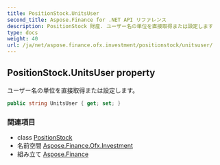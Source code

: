 ```yaml
---
title: PositionStock.UnitsUser
second_title: Aspose.Finance for .NET API リファレンス
description: PositionStock 財産. ユーザー名の単位を直接取得または設定します
type: docs
weight: 40
url: /ja/net/aspose.finance.ofx.investment/positionstock/unitsuser/
---
```

## PositionStock.UnitsUser property

ユーザー名の単位を直接取得または設定します。

```csharp
public string UnitsUser { get; set; }
```

### 関連項目

* class [PositionStock](../)
* 名前空間 [Aspose.Finance.Ofx.Investment](../../positionstock/)
* 組み立て [Aspose.Finance](../../../)


